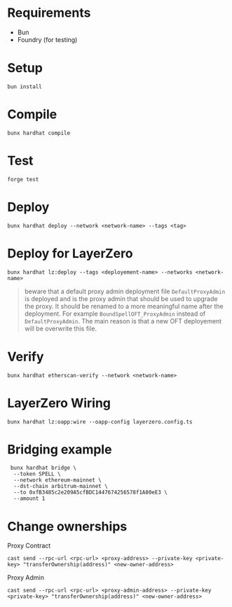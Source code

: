 # Requirements
- Bun
- Foundry (for testing)

# Setup
```
bun install
```

# Compile
```
bunx hardhat compile
```

# Test
```
forge test
```

# Deploy
```
bunx hardhat deploy --network <network-name> --tags <tag>
```

# Deploy for LayerZero
```
bunx hardhat lz:deploy --tags <deployement-name> --networks <network-name>
```
> beware that a default proxy admin deployment file `DefaultProxyAdmin` is deployed and is the proxy admin that should be used to upgrade the proxy. It should be renamed to a more meaningful name after the deployment. For example `BoundSpellOFT_ProxyAdmin` instead of `DefaultProxyAdmin`. The main reason is that a new OFT deployement will be overwrite this file.

# Verify
```
bunx hardhat etherscan-verify --network <network-name>
```

# LayerZero Wiring
```
bunx hardhat lz:oapp:wire --oapp-config layerzero.config.ts
```

# Bridging example
```
 bunx hardhat bridge \
  --token SPELL \
  --network ethereum-mainnet \
  --dst-chain arbitrum-mainnet \
  --to 0xfB3485c2e209A5cfBDC1447674256578f1A80eE3 \
  --amount 1
```

# Change ownerships

Proxy Contract
```
cast send --rpc-url <rpc-url> <proxy-address> --private-key <private-key> "transferOwnership(address)" <new-owner-address>
```

Proxy Admin
```
cast send --rpc-url <rpc-url> <proxy-admin-address> --private-key <private-key> "transferOwnership(address)" <new-owner-address>
```
